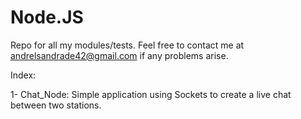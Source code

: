# Node.JS

Repo for all my modules/tests. Feel free to contact me at andrelsandrade42@gmail.com if any problems arise.

Index:

1- Chat_Node:
    Simple application using Sockets to create a live chat between two stations.

